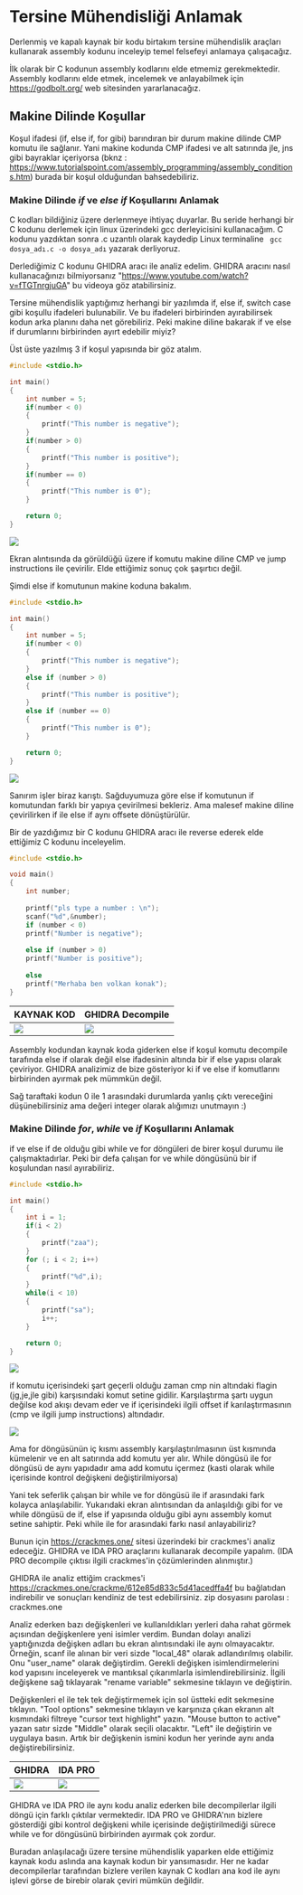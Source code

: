 # Tersine Mühendisliği Anlamak

Derlenmiş ve kapalı kaynak bir kodu birtakım tersine mühendislik araçları kullanarak assembly kodunu inceleyip temel felsefeyi anlamaya çalışacağız.

İlk olarak bir C kodunun assembly kodlarını elde etmemiz gerekmektedir. Assembly kodlarını elde etmek, incelemek ve anlayabilmek için https://godbolt.org/ web sitesinden yararlanacağız. 

## Makine Dilinde Koşullar

Koşul ifadesi (if, else if, for gibi) barındıran bir durum makine dilinde CMP komutu ile sağlanır. Yani makine kodunda CMP ifadesi ve alt satırında jle, jns gibi 
bayraklar içeriyorsa (bknz : https://www.tutorialspoint.com/assembly_programming/assembly_conditions.htm) burada bir koşul olduğundan bahsedebiliriz. 

### Makine Dilinde *if* ve *else if* Koşullarını Anlamak

C kodları bildiğiniz üzere derlenmeye ihtiyaç duyarlar. Bu seride herhangi bir C kodunu derlemek için linux üzerindeki gcc derleyicisini kullanacağım. C kodunu yazdıktan sonra .c uzantılı olarak kaydedip Linux terminaline ``` gcc dosya_adı.c -o dosya_adı``` yazarak derliyoruz.

Derlediğimiz C kodunu GHIDRA aracı ile analiz edelim. GHIDRA aracını nasıl kullanacağınızı bilmiyorsanız "https://www.youtube.com/watch?v=fTGTnrgjuGA" bu videoya göz atabilirsiniz.

Tersine mühendislik yaptığımız herhangi bir yazılımda if, else if, switch case gibi koşullu ifadeleri bulunabilir. Ve bu ifadeleri birbirinden ayırabilirsek kodun arka planını daha net görebiliriz. Peki makine diline bakarak if ve else if durumlarını birbirinden ayırt edebilir miyiz?

Üst üste yazılmış 3 if koşul yapısında bir göz atalım. 

```C
#include <stdio.h>

int main()
{
    int number = 5;
    if(number < 0) 
    {
        printf("This number is negative");
    }
    if(number > 0) 
    {
        printf("This number is positive");
    }
    if(number == 0) 
    {
        printf("This number is 0");
    }

    return 0;
}
```

![](https://user-images.githubusercontent.com/58151582/134725523-6ded2bca-d1c0-4c6b-8d27-c93d67b742bd.png)

Ekran alıntısında da görüldüğü üzere if komutu makine diline CMP ve jump instructions ile çevirilir. Elde ettiğimiz sonuç çok şaşırtıcı değil. 

Şimdi else if komutunun makine koduna bakalım. 

```C
#include <stdio.h>

int main()
{
    int number = 5;
    if(number < 0) 
    {
        printf("This number is negative");
    }
    else if (number > 0) 
    {
        printf("This number is positive");
    }
    else if (number == 0) 
    {
        printf("This number is 0");
    }

    return 0;
}
```

![](https://user-images.githubusercontent.com/58151582/134725693-34bc87e8-14df-41a2-b705-4058bc1583b9.png)

Sanırım işler biraz karıştı. Sağduyumuza göre else if komutunun if komutundan farklı bir yapıya çevirilmesi bekleriz. Ama malesef makine diline çevirilirken
if ile else if aynı offsete dönüştürülür. 

Bir de yazdığımız bir C kodunu GHIDRA aracı ile reverse ederek elde ettiğimiz C kodunu inceleyelim. 

```C
#include <stdio.h>

void main()
{
	int number;
	
	printf("pls type a number : \n");
	scanf("%d",&number);
	if (number < 0)
	printf("Number is negative");
	
	else if (number > 0)
	printf("Number is positive");
	
	else
	printf("Merhaba ben volkan konak");
}
```

| KAYNAK KOD | GHIDRA Decompile|
| --- | --- |
|![](https://user-images.githubusercontent.com/58151582/134726918-8ea10a07-c175-4803-91b8-2142bf54043d.png) | ![](https://user-images.githubusercontent.com/58151582/134727203-f5938686-7734-4d11-81b4-92ad8a58fa96.png) |

Assembly kodundan kaynak koda giderken else if koşul komutu decompile tarafında else if olarak değil else ifadesinin altında bir if else yapısı olarak çeviriyor. GHIDRA analizimiz de bize gösteriyor ki if ve else if komutlarını birbirinden ayırmak pek mümmkün değil. 

Sağ taraftaki kodun 0 ile 1 arasındaki durumlarda yanlış çıktı vereceğini düşünebilirsiniz ama değeri integer olarak alığımızı unutmayın :)

### Makine Dilinde *for*, *while* ve *if* Koşullarını Anlamak 

if ve else if de olduğu gibi while ve for döngüleri de birer koşul durumu ile çalışmaktadırlar. Peki bir defa çalışan for ve while döngüsünü bir if koşulundan nasıl ayırabiliriz. 

```C
#include <stdio.h>

int main()
{
    int i = 1;
    if(i < 2) 
    {
        printf("zaa");
    }
    for (; i < 2; i++) 
    {
        printf("%d",i);
    }
    while(i < 10) 
    {
        printf("sa");
        i++;
    }

    return 0;
}
```

![](https://user-images.githubusercontent.com/58151582/134745654-deb3138d-ee1d-4b1c-b0e0-64404d64c379.png)

if komutu içerisindeki şart geçerli olduğu zaman cmp nin altındaki flagin (jg,je,jle gibi) karşısındaki komut setine gidilir. 
Karşılaştırma şartı uygun değilse kod akışı devam eder ve if içerisindeki ilgili offset if karılaştırmasının (cmp ve ilgili jump instructions) altındadır.

![](https://user-images.githubusercontent.com/58151582/134746043-ad4b8f4d-274c-4e15-bd38-1d4995be0f91.png)

Ama for döngüsünün iç kısmı assembly karşılaştırılmasının üst kısmında kümelenir ve en alt satırında add komutu yer alır. While döngüsü ile for döngüsü de aynı yapıdadır ama add komutu içermez (kasti olarak while içerisinde kontrol değişkeni değiştirilmiyorsa)

Yani tek seferlik çalışan bir while ve for döngüsü ile if arasındaki fark kolayca anlaşılabilir. Yukarıdaki ekran alıntısından da anlaşıldığı gibi for ve while döngüsü de if, else if yapısında olduğu gibi aynı assembly komut setine sahiptir. Peki while ile for arasındaki farkı nasıl anlayabiliriz?

Bunun için https://crackmes.one/ sitesi üzerindeki bir crackmes'i analiz edeceğiz. GHIDRA ve IDA PRO araçlarını kullanarak decompile yapalım. (IDA PRO decompile çıktısı ilgili crackmes'in çözümlerinden alınmıştır.)

GHIDRA ile analiz ettiğim crackmes'i https://crackmes.one/crackme/612e85d833c5d41acedffa4f bu bağlatıdan indirebilir ve sonuçları kendiniz de test edebilirsiniz.
zip dosyasını parolası : crackmes.one

Analiz ederken bazı değişkenleri ve kullanıldıkları yerleri daha rahat görmek açısından değişkenlere yeni isimler verdim. Bundan dolayı analizi yaptığınızda değişken adları bu ekran alıntısındaki ile aynı olmayacaktır. Örneğin, scanf ile alınan bir veri sizde "local_48" olarak adlandırılmış olabilir. Onu "user_name" olarak değiştirdim. Gerekli değişken isimlendirmelerini kod yapısını inceleyerek ve mantıksal çıkarımlarla isimlendirebilirsiniz. İlgili değişkene sağ tıklayarak "rename variable" sekmesine tıklayın ve değiştirin.  

Değişkenleri el ile tek tek değiştirmemek için sol üstteki edit sekmesine tıklayın. "Tool options" sekmesine tıklayın ve karşınıza çıkan ekranın alt kısmındaki filtreye "cursor text highlight" yazın. "Mouse button to active" yazan satır sizde "Middle" olarak seçili olacaktır. "Left" ile değiştirin ve uygulaya basın. Artık bir değişkenin ismini kodun her yerinde aynı anda değiştirebilirsiniz. 

| GHIDRA | IDA PRO |
| --- | --- |
| ![](https://user-images.githubusercontent.com/58151582/134747668-abdc0299-8836-4aa3-ae9d-8191a13af7cf.png) | ![](https://user-images.githubusercontent.com/58151582/134747711-930a8d60-99f6-4fef-9491-521ce260a2d4.png) |

GHIDRA ve IDA PRO ile aynı kodu analiz ederken bile decompilerlar ilgili döngü için farklı çıktılar vermektedir. IDA PRO ve GHIDRA'nın bizlere gösterdiği gibi kontrol değişkeni while içerisinde değiştirilmediği sürece while ve for döngüsünü birbirinden ayırmak çok zordur.  

Buradan anlaşılacağı üzere tersine mühendislik yaparken elde ettiğimiz kaynak kodu aslında ana kaynak kodun bir yansımasıdır. Her ne kadar decompilerlar tarafından bizlere verilen kaynak C kodları ana kod ile aynı işlevi görse de birebir olarak çeviri mümkün değildir.

